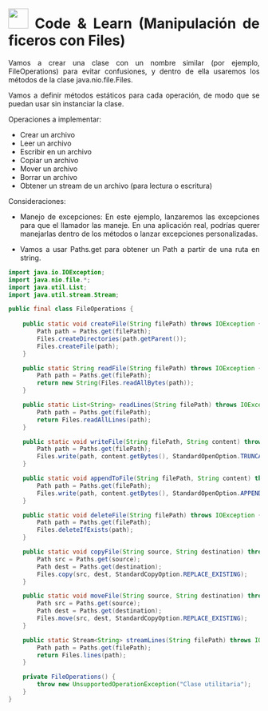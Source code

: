<div align="justify">

# <img src=../../../../images/coding-book.png width="40"> Code & Learn (Manipulación de ficeros con Files)

Vamos a crear una clase con un nombre similar (por ejemplo, FileOperations) para evitar confusiones, y dentro de ella usaremos los métodos de la clase java.nio.file.Files.

Vamos a definir métodos estáticos para cada operación, de modo que se puedan usar sin instanciar la clase.

Operaciones a implementar:

- Crear un archivo
- Leer un archivo
- Escribir en un archivo
- Copiar un archivo
- Mover un archivo
- Borrar un archivo
- Obtener un stream de un archivo (para lectura o escritura)

Consideraciones:

- Manejo de excepciones: En este ejemplo, lanzaremos las excepciones para que el llamador las maneje. En una aplicación real, podrías querer manejarlas dentro de los métodos o lanzar excepciones personalizadas.

- Vamos a usar Paths.get para obtener un Path a partir de una ruta en string.

```java
import java.io.IOException;
import java.nio.file.*;
import java.util.List;
import java.util.stream.Stream;

public final class FileOperations {
    
    public static void createFile(String filePath) throws IOException {
        Path path = Paths.get(filePath);
        Files.createDirectories(path.getParent());
        Files.createFile(path);
    }

    public static String readFile(String filePath) throws IOException {
        Path path = Paths.get(filePath);
        return new String(Files.readAllBytes(path));
    }

    public static List<String> readLines(String filePath) throws IOException {
        Path path = Paths.get(filePath);
        return Files.readAllLines(path);
    }

    public static void writeFile(String filePath, String content) throws IOException {
        Path path = Paths.get(filePath);
        Files.write(path, content.getBytes(), StandardOpenOption.TRUNCATE_EXISTING);
    }

    public static void appendToFile(String filePath, String content) throws IOException {
        Path path = Paths.get(filePath);
        Files.write(path, content.getBytes(), StandardOpenOption.APPEND);
    }

    public static void deleteFile(String filePath) throws IOException {
        Path path = Paths.get(filePath);
        Files.deleteIfExists(path);
    }

    public static void copyFile(String source, String destination) throws IOException {
        Path src = Paths.get(source);
        Path dest = Paths.get(destination);
        Files.copy(src, dest, StandardCopyOption.REPLACE_EXISTING);
    }

    public static void moveFile(String source, String destination) throws IOException {
        Path src = Paths.get(source);
        Path dest = Paths.get(destination);
        Files.move(src, dest, StandardCopyOption.REPLACE_EXISTING);
    }

    public static Stream<String> streamLines(String filePath) throws IOException {
        Path path = Paths.get(filePath);
        return Files.lines(path);
    }

    private FileOperations() {
        throw new UnsupportedOperationException("Clase utilitaria");
    }
}
```

</div>
